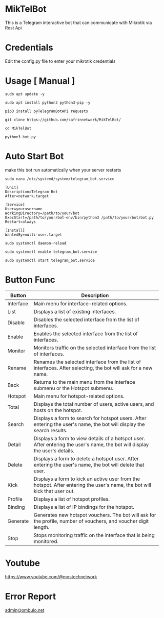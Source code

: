 # MikTelBot
This is a Telegram interactive bot that can communicate with Mikrotik via Rest Api

# Credentials
Edit the config.py file to enter your mikrotik credentials

# Usage [ Manual ]
```
sudo apt update -y
```
```
sudo apt install python3 python3-pip -y
```
```
pip3 install pyTelegramBotAPI requests

```
```
git clone https://github.com/safrinnetwork/MikTelBot/
```
```
cd MikTelBot
```
```
python3 bot.py
```
# Auto Start Bot
make this bot run automatically when your server restarts
```
sudo nano /etc/systemd/system/telegram_bot.service

```
```
[Unit]
Description=Telegram Bot
After=network.target

[Service]
User=yourusername
WorkingDirectory=/path/to/your/bot
ExecStart=/path/to/your/bot-env/bin/python3 /path/to/your/bot/bot.py
Restart=always

[Install]
WantedBy=multi-user.target

```
```
sudo systemctl daemon-reload
```
```
sudo systemctl enable telegram_bot.service
```
```
sudo systemctl start telegram_bot.service

```
# Button Func
| Button   | Description |
|----------|-------------|
| Interface | Main menu for interface-related options. |
| List | Displays a list of existing interfaces. |
| Disable | Disables the selected interface from the list of interfaces. |
| Enable | Enables the selected interface from the list of interfaces. |
| Monitor | Monitors traffic on the selected interface from the list of interfaces. |
| Rename | Renames the selected interface from the list of interfaces. After selecting, the bot will ask for a new name. |
| Back | Returns to the main menu from the Interface submenu or the Hotspot submenu. |
| Hotspot | Main menu for hotspot-related options. |
| Total | Displays the total number of users, active users, and hosts on the hotspot. |
| Search | Displays a form to search for hotspot users. After entering the user's name, the bot will display the search results. |
| Detail | Displays a form to view details of a hotspot user. After entering the user's name, the bot will display the user's details. |
| Delete | Displays a form to delete a hotspot user. After entering the user's name, the bot will delete that user. |
| Kick | Displays a form to kick an active user from the hotspot. After entering the user's name, the bot will kick that user out. |
| Profile | Displays a list of hotspot profiles. |
| Binding | Displays a list of IP bindings for the hotspot. |
| Generate | Generates new hotspot vouchers. The bot will ask for the profile, number of vouchers, and voucher digit length. |
| Stop | Stops monitoring traffic on the interface that is being monitored. |

# Youtube
https://www.youtube.com/@mostechnetwork

# Error Report
admin@ombulo.net

